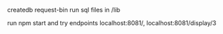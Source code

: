 createdb request-bin
run sql files in /lib

run npm start and try endpoints
localhost:8081/, 
localhost:8081/display/3